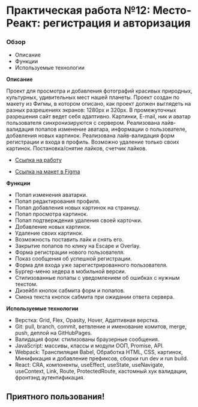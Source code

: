# Практическая работа №12: Место-Реакт: регистрация и авторизация

### Обзор
* Описание
* Функции
* Используемые технологии

**Описание**

Проект для просмотра и добавления фотографий красивых природных, культурных, удивительных мест нашей планеты.
Проект создан по макету из Фигмы, в котором описано, как проект должен выглядеть на разных разрешениях экранов:
1280px и 320px.
В промежуточных разрешения сайт ведет себя адаптивно.
Картинки, E-mail, ник и аватар пользователя синхронизируются с сервером.
Реализована лайв-валидация попапов изменение аватара, информации о пользователе, добавления новых картинок.
Реализована лайв-валидация форм регистрации и входа в профиль.
Возможно удаление только своих картинок.
Постановка/снятие лайков, счетчик лайков.

* [Ссылка на работу](https://alexandr-mokhov.github.io/mesto/)

* [Ссылка на макет в Figma](https://www.figma.com/file/5H3gsn5lIGPwzBPby9jAOo/Sprint-14-RU?node-id=0%3A1)

**Функции**
* Попап изменения аватарки.
* Попап редактирования профиля.
* Попап добавления новых картинок на страницу.
* Попап просмотра картинок.
* Попап подтверждения удаления своей карточки.
* Добавление новых картинок.
* Удаление своих картинок.
* Возможность поставить лайк и снять его.
* Закрытие попапов по клику на Escape и Overlay.
* Форма регистрации нового пользователя.
* Показ сообщения об успешной регистрации.
* Форма для входа уже зарегистрированного пользователя.
* Бургер-меню хедера в мобильной версии.
* Стилизованные попапы с уведомлением об ошибках с нужным текстом.
* Дизейбл кнопок сабмита форм и попапов.
* Смена текста кнопок сабмита при ожидании ответа сервера.

**Используемые технологии**

* Верстка: Grid, Flex, Opasity, Hover, Адаптивная верстка.
* Git: pull, branch, commit, ветвление и именование комитов, merge, push, деплой на GitHubPages.
* Валидация форм: стилизованы браузерные сообщения.
* JavaScript: массивы, классы и модули ООП, Promise, API.
* Webpack: Транспиляция Babel, Обработка HTML, CSS, картинок, Минификация и добавление префиксов, сборки run dev и run build.
* React: CRA, компоненты, useEffect, useState, useNavigate, useContext, Link, Route, ProtectedRoute, кастомный хук валидации, фронтэнд аутентификация.

## Приятного пользования!

